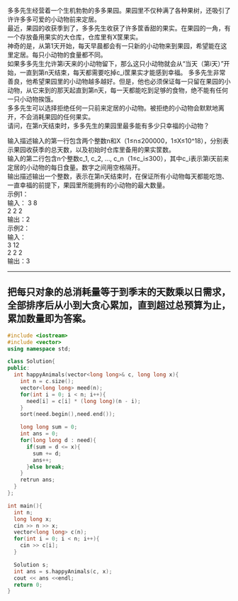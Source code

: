 多多先生经营着一个生机勃勃的多多果园。果园里不仅种满了各种果树，还吸引了许许多多可爱的小动物前来定居。\
最近，果园的收获季到了，多多先生收获了许多筐香甜的果实。在果园的一角，有一个存放备用果实的大仓库，仓库里有X筐果实。\
神奇的是，从第1天开始，每天早晨都会有一只新的小动物来到果园，希望能在这里定居。每只小动物的食量都不同。\
如果多多先生允许第i天来的小动物留下，那么这只小动物就会从“当天（第i天）”开始，一直到第n天结束，每天都需要吃掉c_i筐果实才能感到幸福。
多多先生非常善良，他希望果园里的小动物越多越好。但是，他也必须保证每一只留在果园的小动物，从它来到的那天起直到第n天，每一天都能吃到足够的食物，绝不能有任何一只小动物挨饿。\
多多先生可以选择拒绝任何一只前来定居的小动物。被拒绝的小动物会默默地离开，不会消耗果园的任何果实。\
请问，在第n天结束时，多多先生的果园里最多能有多少只幸福的小动物？

输入描述输入的第一行包含两个整数n和X（1≤n≤200000，1≤X≤10^18），分别表示果园收获季的总天数，以及初始时仓库里备用的果实筐数。 \
输入的第二行包含n个整数c_1, c_2, …, c_n（1≤c_i≤300），其中c_i表示第i天前来定居的小动物的每日食量。数字之间用空格隔开。\
输出描述输出一个整数，表示在第n天结束时，在保证所有小动物每天都能吃饱、一直幸福的前提下，果园里所能拥有的小动物的最大数量。\
示例1：\
输入：
3 8\
2 2 2\
输出：2\
示例2：\
输入：\
3 12\
2 2 2\
输出：3

---
把每只对象的总消耗量等于到季末的天数乘以日需求，全部排序后从小到大贪心累加，直到超过总预算为止，累加数量即为答案。
---

```cpp
#include <iostream>
#include <vector>
using namespace std;

class Solution{
public:
  int happyAnimals(vector<long long>& c, long long x){
    int n = c.size();
    vector<long long> meed(n);
    for(int i = 0; i < n; i++){
      need[i] = c[i] * (long long)(n - i);
    }
    sort(need.begin(),need.end());

    long long sum = 0;
    int ans = 0;
    for(long long d : need){
      if(sum = d <= x){
        sum += d;
        ans++;
      }else break;
    }
    retrun ans;
  }
};

int main(){
  int n;
  long long x;
  cin >> n >> x;
  vector<long long> c(n);
  for(int i = 0; i < n; i++){
    cin >> c[i];
  }

  Solution s;
  int ans = s.happyAnimals(c, x);
  cout << ans <<endl;
  return 0; 
}

